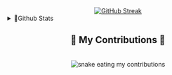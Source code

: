 <!--
### Hi there 👋

**daudputra/daudputra** is a ✨ _special_ ✨ repository because its `README.md` (this file) appears on your GitHub profile.

Here are some ideas to get you started:

- 🔭 I’m currently working on ...
- 🌱 I’m currently learning ...
- 👯 I’m looking to collaborate on ...
- 🤔 I’m looking for help with ...
- 💬 Ask me about ...
- 📫 How to reach me: ...
- 😄 Pronouns: ...
- ⚡ Fun fact: ...
-->


<div align="center">
    <a href="https://git.io/streak-stats">
        <img src="https://streak-stats.demolab.com?user=Daudputra&theme=tokyonight&hide_border=true&locale=ja&date_format=%5BY.%5Dn.j" alt="GitHub Streak"/>
    </a>
</div>

<!-- [![Spotify](https://spotify-play-profile-github-daud-putras-projects.vercel.app/api/spotify)](https://open.spotify.com/user/31pligpuzqvexjemlksgpifrzuha) -->


<details>
  <summary>🪪Github Stats</summary>
  <picture>
  <source
    srcset="https://github-readme-stats.vercel.app/api?username=daudputra&show_icons=true&theme=tokyonight"
    media="(prefers-color-scheme: dark)"
  />
  <source
    srcset="https://github-readme-stats.vercel.app/api?username=daudputra&show_icons=true"
    media="(prefers-color-scheme: light), (prefers-color-scheme: no-preference)"
  />
  <img src="https://github-readme-stats.vercel.app/api?username=daudputra&show_icons=true" />
</picture>
</details>


<div align="center">
  <h2>🐍 My Contributions 🐍</h2>
  <br>
  <img alt="snake eating my contributions" src="https://raw.githubusercontent.com/daudputra/daudputra/output/github-contribution-grid-snake.svg" />
  
  <br/><br/><br/>
</div>

<!-- BEGIN YOUTUBE-CARDS 
[![Lefties are Discriminated Against](https://ytcards.demolab.com/?id=3Y80EODrJ_Y&title=Lefties+are+Discriminated+Against&lang=en&timestamp=1722096003&background_color=%230d1117&title_color=%23ffffff&stats_color=%23dedede&max_title_lines=1&width=250&border_radius=5&duration=60 "Lefties are Discriminated Against")](https://www.youtube.com/watch?v=3Y80EODrJ_Y)
<!-- END YOUTUBE-CARDS -->


<!---
[![Harlok's WakaTime stats](https://github-readme-stats.vercel.app/api/wakatime?username=daudputra)](https://github.com/anuraghazra/github-readme-stats)
[![Top Langs](https://github-readme-stats.vercel.app/api/top-langs/?username=daudputra&layout=compact)
[![Top Langs](https://github-readme-stats.vercel.app/api/top-langs/?username=daudputra&layout=pie)](https://github.com/daudputra/github-readme-stats)

